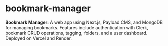 # bookmark-manager
**Bookmark Manager:** A web app using Next.js, Payload CMS, and MongoDB for managing bookmarks. Features include authentication with Clerk, bookmark CRUD operations, tagging, folders, and a user dashboard. Deployed on Vercel and Render.
